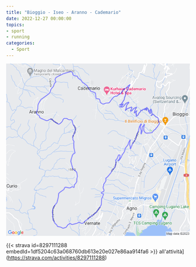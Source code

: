 ```yaml
---
title: "Bioggio - Iseo - Aranno - Cademario"
date: 2022-12-27 00:00:00
topics:
- sport
- running
categories:
  - Sport
---
```


![](images/20221227-activity-map.png)

{{< strava id=8297111288 embedId=1df5204c63a068760db613e20e027e86aa914fa6 >}} all'attività](https://strava.com/activities/8297111288)
